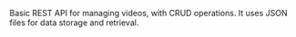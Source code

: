 Basic REST API for managing videos, with CRUD operations. It uses JSON files for data storage and retrieval.
